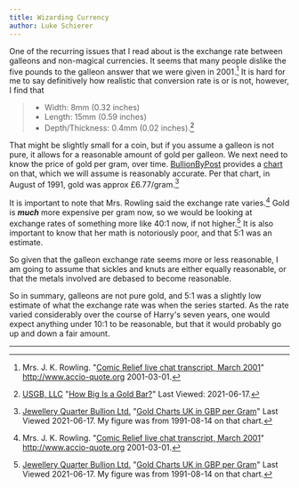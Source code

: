 ```yaml
---
title: Wizarding Currency
author: Luke Schierer
---
```


One of the recurring issues that I read about is the exchange rate between
galleons and non-magical currencies.  It seems that many people dislike the five
pounds to the galleon answer that we were given in 2001.[^20210617-1]  It is
hard for me to say definitively how realistic that conversion rate is or is not,
however, I  find that

> * Width: 8mm (0.32 inches)
> * Length: 15mm (0.59 inches)
> * Depth/Thickness: 0.4mm (0.02 inches).[^20210617-6]

That might be slightly small for a coin, but if you assume a galleon is not
pure, it allows for a reasonable amount of gold per galleon. We next need to
know the price of gold per gram, over time.  [BullionByPost][BBP1] provides a
[chart][BBP2] on that, which we will assume is reasonably accurate.  Per that
chart, in August of 1991, gold was approx £6.77/gram.[^20210617-3]

It is important to note that Mrs. Rowling said the exchange rate
varies.[^20210617-4]  Gold is _**much**_ more expensive per gram now, so we
would be looking at exchange rates of something more like 40:1 now, if not
higher.[^20210617-5]  It is also important to know that her math is notoriously
poor, and that 5:1 was an estimate.

So given that the galleon exchange rate seems more or less reasonable, I am
going to assume that sickles and knuts are either equally reasonable, or that
the metals involved are debased to become reasonable. 

So in summary, galleons are not pure gold, and 5:1 was a slightly low estimate
of what the exchange rate was when the series started.  As the rate varied
considerably over the course of Harry's seven years, one would expect anything
under 10:1 to be reasonable, but that it would probably go up and down a fair
amount.

----

[^20210617-1]: Mrs. J. K. Rowling.
    "[Comic Relief live chat transcript, March 2001](http://web.archive.org/web/20091023035038/http://www.accio-quote.org/articles/2001/0301-comicrelief-staff.htm)"
    <http://www.accio-quote.org> 2001-03-01.

[^20210617-4]: Mrs. J. K. Rowling. 
    "[Comic Relief live chat transcript, March 2001](http://web.archive.org/web/20091023035038/http://www.accio-quote.org/articles/2001/0301-comicrelief-staff.htm)"
    <http://www.accio-quote.org> 2001-03-01.

[^20210617-2]: [Money Metals Exchange][MMM].
    "[1 Gram Gold Bar (In Assay)][1GGBIA]"
    Last Viewed: 2021-06-17.

[^20210617-3]: [Jewellery Quarter Bullion Ltd.][BBP1]
    "[Gold Charts UK in GBP per Gram]"
    Last Viewed 2021-06-17. My figure was from 1991-08-14 on that chart.

[^20210617-5]: [Jewellery Quarter Bullion Ltd.][BBP1]
    "[Gold Charts UK in GBP per Gram]"
    Last Viewed 2021-06-17. My figure was from 1991-08-14 on that chart.

[^20210617-6]: [USGB, LLC][USGBL]
    "[How Big Is a Gold Bar?]"
    Last Viewed: 2021-06-17.

[USGBL]: https://www.usgoldbureau.com/

[How Big Is a Gold Bar?]: https://www.usgoldbureau.com/gold-bar-sizes

[BBP1]: https://www.bullionbypost.co.uk/

[BBP2]: https://www.bullionbypost.co.uk/gold-price/gold-charts/

[MMM]: https://www.moneymetals.com/

[1GGBIA]: https://www.moneymetals.com/1-gram-gold-bar/121

[Gold Charts UK in GBP per Gram]: https://www.bullionbypost.co.uk/gold-price/gold-charts/
